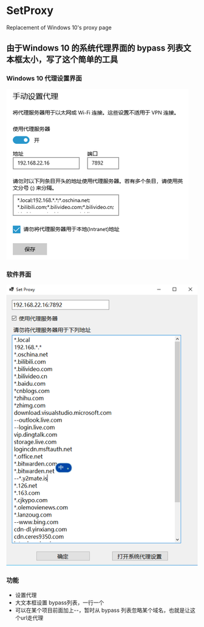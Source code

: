 # SetProxy
Replacement of Windows 10's proxy page

## 由于Windows 10 的系统代理界面的 bypass 列表文本框太小，写了这个简单的工具

### Windows 10 代理设置界面
![so small textbox](images/systemproxy.png)

### 软件界面
![a](images/ui.png)

### 功能
* 设置代理
* 大文本框设置 bypass列表，一行一个
* 可以在某个项目前面加上--，暂时从 bypass 列表忽略某个域名，也就是让这个url走代理
